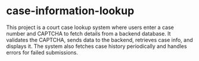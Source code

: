 # case-information-lookup
This project is a court case lookup system where users enter a case number and CAPTCHA to fetch details from a backend database. It validates the CAPTCHA, sends data to the backend, retrieves case info, and displays it. The system also fetches case history periodically and handles errors for failed submissions.
